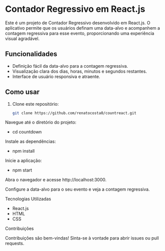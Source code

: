 # Contador Regressivo em React.js

Este é um projeto de Contador Regressivo desenvolvido em React.js. O aplicativo permite que os usuários definam uma data-alvo e acompanhem a contagem regressiva para esse evento, proporcionando uma experiência visual agradável.

## Funcionalidades

- Definição fácil da data-alvo para a contagem regressiva.
- Visualização clara dos dias, horas, minutos e segundos restantes.
- Interface de usuário responsiva e atraente.

## Como usar

1. Clone este repositório:

   ```bash
   git clone https://github.com/renatocosta0/countreact.git

Navegue até o diretório do projeto:
- cd countdown
  
Instale as dependências:
- npm install
  
Inicie a aplicação:
- npm start
  
Abra o navegador e acesse http://localhost:3000.

Configure a data-alvo para o seu evento e veja a contagem regressiva.

Tecnologias Utilizadas
- React.js
- HTML
- CSS

Contribuições

Contribuições são bem-vindas! Sinta-se à vontade para abrir issues ou pull requests.
